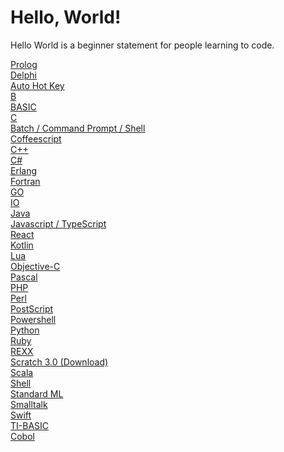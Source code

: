 # Hello, World!

Hello World is a beginner statement for people learning to code.

[Prolog](https://raw.githubusercontent.com/fox-tech0/Hello.World/main/Hello-World.pro)<br>
[Delphi](https://raw.githubusercontent.com/fox-tech0/Hello.World/main/HelloWorld.adt)<br>
[Auto Hot Key](https://raw.githubusercontent.com/fox-tech0/Hello.World/main/HelloWorld.ahk)<br>
[B](https://raw.githubusercontent.com/fox-tech0/Hello.World/main/HelloWorld.b)<br>
[BASIC](https://raw.githubusercontent.com/fox-tech0/Hello.World/main/HelloWorld.bas)<br>
[C](https://raw.githubusercontent.com/fox-tech0/Hello.World/main/HelloWorld.c)<br>
[Batch / Command Prompt / Shell](https://raw.githubusercontent.com/fox-tech0/Hello.World/main/HelloWorld.cmd)<br>
[Coffeescript](https://raw.githubusercontent.com/fox-tech0/Hello.World/main/HelloWorld.coffee)<br>
[C++](https://raw.githubusercontent.com/fox-tech0/Hello.World/main/HelloWorld.cpp)<br>
[C#](https://raw.githubusercontent.com/fox-tech0/Hello.World/main/HelloWorld.cs)<br>
[Erlang](https://raw.githubusercontent.com/fox-tech0/Hello.World/main/HelloWorld.erl)<br>
[Fortran](https://raw.githubusercontent.com/fox-tech0/Hello.World/main/HelloWorld.f90)<br>
[GO](https://raw.githubusercontent.com/fox-tech0/Hello.World/main/HelloWorld.go)<br>
[IO](https://raw.githubusercontent.com/fox-tech0/Hello.World/main/HelloWorld.io)<br>
[Java](https://raw.githubusercontent.com/fox-tech0/Hello.World/main/HelloWorld.java)<br>
[Javascript / TypeScript](https://raw.githubusercontent.com/fox-tech0/Hello.World/main/HelloWorld.js)<br>
[React](https://raw.githubusercontent.com/fox-tech0/Hello.World/main/HelloWorld.jsx)<br>
[Kotlin](https://raw.githubusercontent.com/fox-tech0/Hello.World/main/HelloWorld.kt)<br>
[Lua](https://raw.githubusercontent.com/fox-tech0/Hello.World/main/HelloWorld.lua)<br>
[Objective-C](https://raw.githubusercontent.com/fox-tech0/Hello.World/main/HelloWorld.m)<br>
[Pascal](https://raw.githubusercontent.com/fox-tech0/Hello.World/main/HelloWorld.pas)<br>
[PHP](https://raw.githubusercontent.com/fox-tech0/Hello.World/main/HelloWorld.php)<br>
[Perl](https://raw.githubusercontent.com/fox-tech0/Hello.World/main/HelloWorld.pl)<br>
[PostScript](https://raw.githubusercontent.com/fox-tech0/Hello.World/main/HelloWorld.ps)<br>
[Powershell](https://raw.githubusercontent.com/fox-tech0/Hello.World/main/HelloWorld.ps1)<br>
[Python](https://raw.githubusercontent.com/fox-tech0/Hello.World/main/HelloWorld.py)<br>
[Ruby](https://raw.githubusercontent.com/fox-tech0/Hello.World/main/HelloWorld.rb)<br>
[REXX](https://raw.githubusercontent.com/fox-tech0/Hello.World/main/HelloWorld.rexx)<br>
[Scratch 3.0 (Download)](https://github.com/fox-tech0/Hello.World/raw/main/HelloWorld.sb3)<br>
[Scala](https://raw.githubusercontent.com/fox-tech0/Hello.World/main/HelloWorld.scala)<br>
[Shell](https://raw.githubusercontent.com/fox-tech0/Hello.World/main/HelloWorld.sh)<br>
[Standard ML](https://raw.githubusercontent.com/fox-tech0/Hello.World/main/HelloWorld.sml)<br>
[Smalltalk](https://raw.githubusercontent.com/fox-tech0/Hello.World/main/HelloWorld.st)<br>
[Swift](https://raw.githubusercontent.com/fox-tech0/Hello.World/main/HelloWorld.swift)<br>
[TI-BASIC](https://raw.githubusercontent.com/fox-tech0/Hello.World/main/HelloWorld.ti)<br>
[Cobol](https://raw.githubusercontent.com/fox-tech0/Hello.World/main/HelloWorld.cbl)<br>
